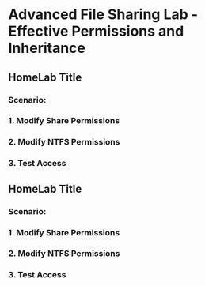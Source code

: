 # Advanced File Sharing Lab - Effective Permissions and Inheritance

## HomeLab Title
### Scenario:



### 1. Modify Share Permissions

### 2. Modify NTFS Permissions

### 3. Test Access



## HomeLab Title
### Scenario:



### 1. Modify Share Permissions

### 2. Modify NTFS Permissions

### 3. Test Access
